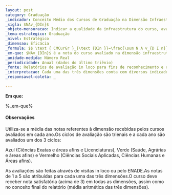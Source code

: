 ```yaml
---
layout: post
category: Graduação
_indicador: Conceito Médio dos Cursos de Graduação na Dimensão Infraestrutura 
_sigla: $NAv_{DIn}$
_objeto-mensuracao: Indicar a qualidade da infraestrutura do curso, avaliada em visita in loco, para fins de reconhecimento e renovação de reconhecimento de cursos
_tema-estrategico: Graduação
_nivel: Estratégico
_dimensao: Eficácia
_formula: $$ \text { CMCurGr }_{\text {DIn }}=\frac{\sum N A v_{D I n}}{C A v}$$
_em-que: $NAv_{DIn}$ é a nota do curso avaliado na dimensão infraestrutura; e $C A v$ é o $n^{0}$ de cursos avaliados no período.
_unidade-medida: Número Real
_periodicidade: Anual (dados do último triênio)
_fonte: Relatórios de avaliação in loco para fins de reconhecimento e renovação de reconhecimento de cursos – INEP e relatórios de cursos participantes do ENADE.
_interpretacao: Cada uma das três dimensões conta com diversos indicadores que recebem uma nota que varia de 1 a 5, sendo 5 é a maior nota e representa o conceito “excelente”. O cálculo da nota final de cada dimensão é feito por meio de uma média aritmética das notas de todos os indicadores.Notas abaixo de 3 acarretam em protocolos de compromisso e podem resultar em não reconhecimento ou renovação de reconhecimento de curso. No caso da Dimensão 3 – Infraestrutura, são avaliados 21 indicadores.
_responsavel-coleta: _

---
```




**Em que:**

%_em-que%



#### Observações

Utiliza-se a média das notas referentes à dimensão recebidas pelos cursos avaliados em cada ano.Os ciclos de avaliação são trienais e a cada ano são avaliados um dos 3 ciclos: 

Azul (Ciências Exatas e áreas afins e Licenciaturas), Verde (Saúde, Agrárias e áreas afins) e Vermelho (Ciências Sociais Aplicadas, Ciências Humanas e Áreas afins).

As avaliações são feitas através de visitas in loco ou pelo ENADE.As notas de 1 a 5 são atribuídas para cada uma das três dimensões.O curso deve receber nota satisfatória (acima de 3) em todas as dimensões, assim como no conceito final do relatório (média aritmética das três dimensões).

